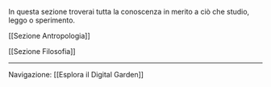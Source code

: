 In questa sezione troverai tutta la conoscenza in merito a ciò che studio, leggo o sperimento.

[[Sezione Antropologia]]

[[Sezione Filosofia]]

_______________________________________________________________________
Navigazione:
[[Esplora il Digital Garden]]



